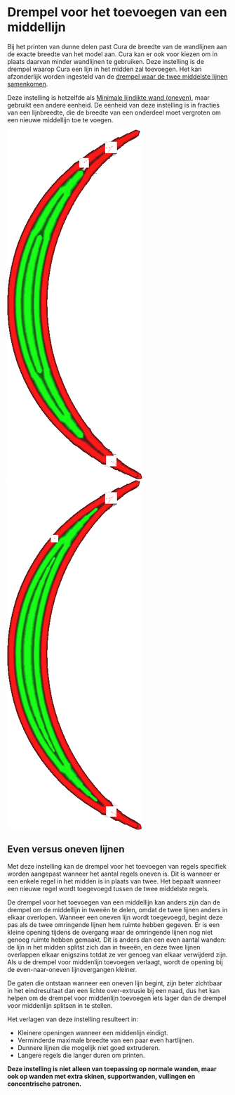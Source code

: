 Drempel voor het toevoegen van een middellijn
====
Bij het printen van dunne delen past Cura de breedte van de wandlijnen aan de exacte breedte van het model aan. Cura kan er ook voor kiezen om in plaats daarvan minder wandlijnen te gebruiken. Deze instelling is de drempel waarop Cura een lijn in het midden zal toevoegen. Het kan afzonderlijk worden ingesteld van de [drempel waar de twee middelste lijnen samenkomen](wall_split_middle_threshold.md).

Deze instelling is hetzelfde als [Minimale lijndikte wand (oneven)](min_odd_wall_line_width.md), maar gebruikt een andere eenheid. De eenheid van deze instelling is in fracties van een lijnbreedte, die de breedte van een onderdeel moet vergroten om een nieuwe middellijn toe te voegen.

<!--screenshot {
"image_path": "min_wall_line_width_0_34.png",
"modellen": [{"script": "moon_sickle.scad"}],
"camera_positie": [0, 0, 63],
"instellingen": {
	"min_wall_line_width": 0,34,
	"wall_line_count": 3,
	"wall_transition_angle": 20
},
"laag": 14,
"kleuren": 32
}-->
<!--screenshot {
"image_path": "min_wall_line_width_odd_0_1.png",
"modellen": [{"script": "moon_sickle.scad"}],
"camera_positie": [0, 0, 63],
"instellingen": {
	"min_odd_wall_line_width": 0.1,
	"min_wall_line_width": 0,34,
	"wall_line_count": 3,
	"wall_transition_angle": 20
},
"laag": 14,
"kleuren": 32
}-->
![Als de middellijn te klein is, worden de twee lijnen eromheen breder gemaakt](../../../articles/images/min_wall_line_width_0_34.png)
![Als deze instelling wordt verlaagd, begint en eindigt de middellijn veel kleiner](../../../articles/images/min_wall_line_width_odd_0_1.png)

Even versus oneven lijnen
----
Met deze instelling kan de drempel voor het toevoegen van regels specifiek worden aangepast wanneer het aantal regels oneven is. Dit is wanneer er een enkele regel in het midden is in plaats van twee. Het bepaalt wanneer een nieuwe regel wordt toegevoegd tussen de twee middelste regels.

De drempel voor het toevoegen van een middellijn kan anders zijn dan de drempel om de middellijn in tweeën te delen, omdat de twee lijnen anders in elkaar overlopen. Wanneer een oneven lijn wordt toegevoegd, begint deze pas als de twee omringende lijnen hem ruimte hebben gegeven. Er is een kleine opening tijdens de overgang waar de omringende lijnen nog niet genoeg ruimte hebben gemaakt. Dit is anders dan een even aantal wanden: de lijn in het midden splitst zich dan in tweeën, en deze twee lijnen overlappen elkaar enigszins totdat ze ver genoeg van elkaar verwijderd zijn. Als u de drempel voor middenlijn toevoegen verlaagt, wordt de opening bij de even-naar-oneven lijnovergangen kleiner.

De gaten die ontstaan wanneer een oneven lijn begint, zijn beter zichtbaar in het eindresultaat dan een lichte over-extrusie bij een naad, dus het kan helpen om de drempel voor middenlijn toevoegen iets lager dan de drempel voor middenlijn splitsen in te stellen.

Het verlagen van deze instelling resulteert in:
* Kleinere openingen wanneer een middenlijn eindigt.
* Verminderde maximale breedte van een paar even hartlijnen.
* Dunnere lijnen die mogelijk niet goed extruderen.
* Langere regels die langer duren om printen.

**Deze instelling is niet alleen van toepassing op normale wanden, maar ook op wanden met extra skinen, supportwanden, vullingen en concentrische patronen.**